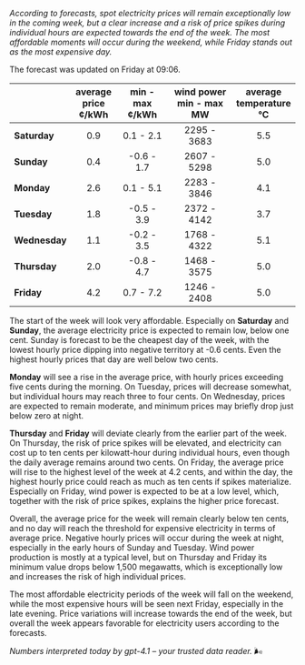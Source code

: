 *According to forecasts, spot electricity prices will remain exceptionally low in the coming week, but a clear increase and a risk of price spikes during individual hours are expected towards the end of the week. The most affordable moments will occur during the weekend, while Friday stands out as the most expensive day.*

The forecast was updated on Friday at 09:06.

|               | average<br>price<br>¢/kWh | min - max<br>¢/kWh | wind power<br>min - max<br>MW | average<br>temperature<br>°C |
|:-------------|:----------------:|:----------------:|:-------------:|:-------------:|
| **Saturday**    |      0.9         |   0.1 - 2.1      | 2295 - 3683   |     5.5       |
| **Sunday**      |      0.4         |  -0.6 - 1.7      | 2607 - 5298   |     5.0       |
| **Monday**      |      2.6         |   0.1 - 5.1      | 2283 - 3846   |     4.1       |
| **Tuesday**     |      1.8         |  -0.5 - 3.9      | 2372 - 4142   |     3.7       |
| **Wednesday**   |      1.1         |  -0.2 - 3.5      | 1768 - 4322   |     5.1       |
| **Thursday**    |      2.0         |  -0.8 - 4.7      | 1468 - 3575   |     5.0       |
| **Friday**      |      4.2         |   0.7 - 7.2      | 1246 - 2408   |     5.0       |

The start of the week will look very affordable. Especially on **Saturday** and **Sunday**, the average electricity price is expected to remain low, below one cent. Sunday is forecast to be the cheapest day of the week, with the lowest hourly price dipping into negative territory at -0.6 cents. Even the highest hourly prices that day are well below two cents.

**Monday** will see a rise in the average price, with hourly prices exceeding five cents during the morning. On Tuesday, prices will decrease somewhat, but individual hours may reach three to four cents. On Wednesday, prices are expected to remain moderate, and minimum prices may briefly drop just below zero at night.

**Thursday** and **Friday** will deviate clearly from the earlier part of the week. On Thursday, the risk of price spikes will be elevated, and electricity can cost up to ten cents per kilowatt-hour during individual hours, even though the daily average remains around two cents. On Friday, the average price will rise to the highest level of the week at 4.2 cents, and within the day, the highest hourly price could reach as much as ten cents if spikes materialize. Especially on Friday, wind power is expected to be at a low level, which, together with the risk of price spikes, explains the higher price forecast.

Overall, the average price for the week will remain clearly below ten cents, and no day will reach the threshold for expensive electricity in terms of average price. Negative hourly prices will occur during the week at night, especially in the early hours of Sunday and Tuesday. Wind power production is mostly at a typical level, but on Thursday and Friday its minimum value drops below 1,500 megawatts, which is exceptionally low and increases the risk of high individual prices.

The most affordable electricity periods of the week will fall on the weekend, while the most expensive hours will be seen next Friday, especially in the late evening. Price variations will increase towards the end of the week, but overall the week appears favorable for electricity users according to the forecasts.

*Numbers interpreted today by gpt-4.1 – your trusted data reader.* 🌬️
